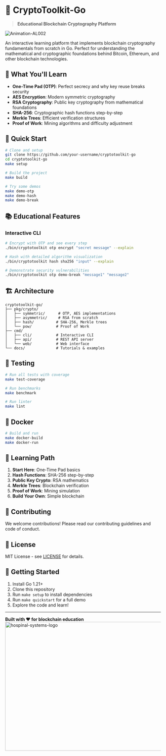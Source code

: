 ﻿# 🔐 CryptoToolkit-Go

> **Educational Blockchain Cryptography Platform**
> 
![Animation-AL002](https://github.com/user-attachments/assets/5c196649-bb59-4fac-9daf-1b320e47b817)


An interactive learning platform that implements blockchain cryptography fundamentals from scratch in Go. Perfect for understanding the mathematical and cryptographic foundations behind Bitcoin, Ethereum, and other blockchain technologies.

## 🎯 What You'll Learn

- **One-Time Pad (OTP)**: Perfect secrecy and why key reuse breaks security
- **AES Encryption**: Modern symmetric cryptography
- **RSA Cryptography**: Public key cryptography from mathematical foundations
- **SHA-256**: Cryptographic hash functions step-by-step
- **Merkle Trees**: Efficient verification structures
- **Proof of Work**: Mining algorithms and difficulty adjustment

## 🚀 Quick Start

```bash
# Clone and setup
git clone https://github.com/your-username/cryptotoolkit-go
cd cryptotoolkit-go
make setup

# Build the project
make build

# Try some demos
make demo-otp
make demo-hash
make demo-break
```

## 📚 Educational Features

### Interactive CLI
```bash
# Encrypt with OTP and see every step
./bin/cryptotoolkit otp encrypt "secret message" --explain

# Hash with detailed algorithm visualization  
./bin/cryptotoolkit hash sha256 "input" --explain

# Demonstrate security vulnerabilities
./bin/cryptotoolkit otp demo-break "message1" "message2"
```

## 🏗️ Architecture

```
cryptotoolkit-go/
├── pkg/crypto/
│   ├── symmetric/      # OTP, AES implementations
│   ├── asymmetric/     # RSA from scratch
│   ├── hash/          # SHA-256, Merkle trees
│   └── pow/           # Proof of Work
├── cmd/
│   ├── cli/           # Interactive CLI
│   ├── api/           # REST API server
│   └── web/           # Web interface
└── docs/              # Tutorials & examples
```

## 🧪 Testing

```bash
# Run all tests with coverage
make test-coverage

# Run benchmarks
make benchmark

# Run linter
make lint
```

## 🐳 Docker

```bash
# Build and run
make docker-build
make docker-run
```

## 📖 Learning Path

1. **Start Here**: One-Time Pad basics
2. **Hash Functions**: SHA-256 step-by-step
3. **Public Key Crypto**: RSA mathematics
4. **Merkle Trees**: Blockchain verification
5. **Proof of Work**: Mining simulation
6. **Build Your Own**: Simple blockchain

## 🤝 Contributing

We welcome contributions! Please read our contributing guidelines and code of conduct.

## 📄 License

MIT License - see [LICENSE](LICENSE) for details.

## 🌟 Getting Started

1. Install Go 1.21+
2. Clone this repository
3. Run `make setup` to install dependencies
4. Run `make quickstart` for a full demo
5. Explore the code and learn!

---

**Built with ❤️ for blockchain education**
<img width="699" height="416" alt="hospinal-systems-logo" src="https://github.com/user-attachments/assets/017a1517-94a2-40ab-a196-6ac36007e5e2" />

